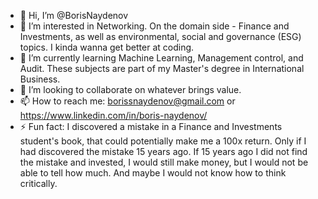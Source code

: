 - 👋 Hi, I’m @BorisNaydenov
- 👀 I’m interested in Networking. On the domain side - Finance and Investments, as well as environmental, social and governance (ESG) topics. I kinda wanna get better at coding.
- 🌱 I’m currently learning Machine Learning, Management control, and Audit. These subjects are part of my Master's degree in International Business.
- 💞️ I’m looking to collaborate on whatever brings value. 
- 📫 How to reach me: borissnaydenov@gmail.com or https://www.linkedin.com/in/boris-naydenov/
- ⚡ Fun fact: I discovered a mistake in a Finance and Investments student's book, that could potentially make me a 100x return. Only if I had discovered the mistake 15 years ago. If 15 years ago I did not find the mistake and invested, I would still make money, but I would not be able to tell how much. And maybe I would not know how to think critically.

<!---
BorisNaydenov/BorisNaydenov is a ✨ special ✨ repository because its `README.md` (this file) appears on your GitHub profile.
You can click the Preview link to take a look at your changes.
--->
